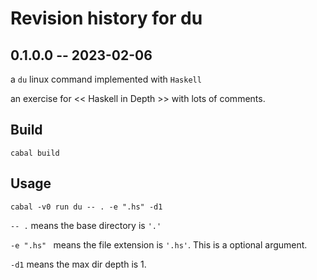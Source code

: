 # Revision history for du

## 0.1.0.0 -- 2023-02-06

a `du` linux command implemented with `Haskell`

an exercise for << Haskell in Depth >> with lots of comments.
## Build
```shell
cabal build
```
## Usage
```shell
cabal -v0 run du -- . -e ".hs" -d1
```
`-- .` means the base directory is `'.'`

`-e ".hs" ` means the file extension is `'.hs'`. This is a optional argument.

`-d1` means the max dir depth is 1.

